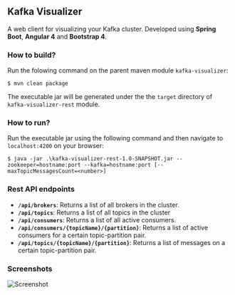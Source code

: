 ## Kafka Visualizer
A web client for visualizing your Kafka cluster. Developed using **Spring Boot**, **Angular 4** and **Bootstrap 4**.

### How to build?
Run the folowing command on the parent maven module `kafka-visualizer`:

`$ mvn clean package`

The executable jar will be generated under the the `target` directory of `kafka-visualizer-rest` module.

### How to run?
Run the executable jar using the following command and then navigate to `localhost:4200` on your browser:

`$ java -jar .\kafka-visualizer-rest-1.0-SNAPSHOT.jar --zookeeper=hostname:port --kafka=hostname:port [--maxTopicMessagesCount=<number>]`

### Rest API endpoints
- **`/api/brokers`**: Returns a list of all brokers in the cluster.
- **`/api/topics`**: Returns a list of all topics in the cluster
- **`/api/consumers`**: Returns a list of all active consumers.
- **`/api/consumers/{topicName}/{partition}`**: Returns a list of active consumers for a certain topic-partition pair.
- **`/api/topics/{topicName}/{partition}`**: Returns a list of messages on a certain topic-partition pair.

### Screenshots 

![Screenshot](https://github.com/enthusiast94/kafka-visualizer/blob/master/screenshot.png)
